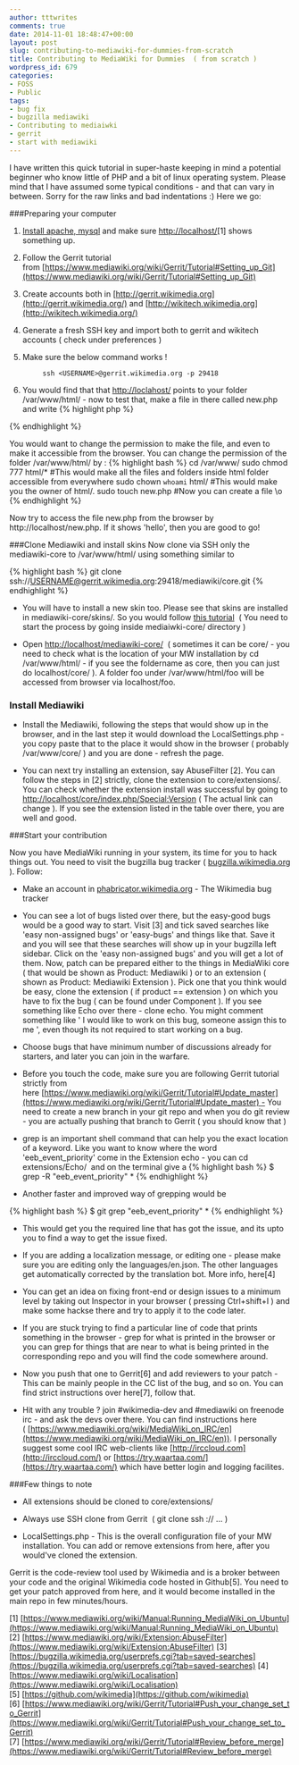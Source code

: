 ```yaml
---
author: tttwrites
comments: true
date: 2014-11-01 18:48:47+00:00
layout: post
slug: contributing-to-mediawiki-for-dummies-from-scratch
title: Contributing to MediaWiki for Dummies  ( from scratch )
wordpress_id: 679
categories:
- FOSS
- Public
tags:
- bug fix
- bugzilla mediawiki
- Contributing to mediaiwki
- gerrit
- start with mediawiki
---
```


I have written this quick tutorial in super-haste keeping in mind a potential beginner who know little of PHP and a bit of linux operating system. Please mind that I have assumed some typical conditions - and that can vary in between. Sorry for the raw links and bad indentations :)
Here we go:

###Preparing your computer

1. [Install apache, mysql](https://www.mediawiki.org/wiki/Manual:Running_MediaWiki_on_Ubuntu) and make sure [http://localhost/](http://localhost/)[1] shows something up.

2. Follow the Gerrit tutorial from [https://www.mediawiki.org/wiki/Gerrit/Tutorial#Setting_up_Git](https://www.mediawiki.org/wiki/Gerrit/Tutorial#Setting_up_Git)

3. Create accounts both in [http://gerrit.wikimedia.org](http://gerrit.wikimedia.org/) and [http://wikitech.wikimedia.org](http://wikitech.wikimedia.org/)

4. Generate a fresh SSH key and import both to gerrit and wikitech accounts ( check under preferences )

5. Make sure the below command works !
	
			ssh <USERNAME>@gerrit.wikimedia.org -p 29418

6. You would find that that [http://loclahost/](http://loclahost/) points to your folder /var/www/html/ - now to test that, make a file in there called new.php and write
{% highlight php %}
<?php 
	echo "Hello World";
?>
{% endhighlight %}

You would want to change the permission to make the file, and even to make it accessible from the browser. You can change the permission of the folder /var/www/html/ by :
{% highlight bash %}
cd /var/www/
sudo chmod 777 html/*    #This would make all the files and folders inside html folder accessible from everywhere 
sudo chown `whoami` html/  #This would make you the owner of html/. 
sudo touch new.php #Now you can create a file \o
{% endhighlight %}

Now try to access the file new.php from the browser by http://localhost/new.php. If it shows 'hello', then you are good to go! 

###Clone Mediawiki and install skins 
Now clone via SSH only the mediawiki-core to /var/www/html/ using something similar to

{% highlight bash %}
	git clone ssh://USERNAME@gerrit.wikimedia.org:29418/mediawiki/core.git
{% endhighlight %}

* You will have to install a new skin too. Please see that skins are installed in mediawiki-core/skins/. So you would follow [this tutorial](https://www.mediawiki.org/wiki/Download_from_Git#Using_Git_to_download_MediaWiki_skins)  ( You need to start the process by going inside mediaiwki-core/ directory )

	
* Open [http://localhost/mediawiki-core/](http://localhost/mediawiki-core/)  ( sometimes it can be core/ - you need to check what is the location of your MW installation by cd /var/www/html/ - if you see the foldername as core, then you can just do localhost/core/ ). A folder foo under /var/www/html/foo will be accessed from browser via localhost/foo.

### Install Mediawiki	

* Install the Mediawiki, following the steps that would show up in the browser, and in the last step it would download the LocalSettings.php - you copy paste that to the place it would show in the browser ( probably /var/www/core/ ) and you are done - refresh the page.

	
* You can next try installing an extension, say AbuseFilter [2]. You can follow the steps in [2] strictly, clone the extension to core/extensions/. You can check whether the extension install was successful by going to [http://localhost/core/index.php/Special:Version](http://localhost/core/index.php/Special:Version) ( The actual link can change ). If you see the extension listed in the table over there, you are well and good.



###Start your contribution

Now you have MediaWiki running in your system, its time for you to hack things out. You need to visit the bugzilla bug tracker ( [bugzilla.wikimedia.org](http://bugzilla.wikimedia.org/) ). Follow:

* Make an account in [phabricator.wikimedia.org](http://phabricator.wikimedia.org) - The Wikimedia bug tracker 
	
* You can see a lot of bugs listed over there, but the easy-good bugs would be a good way to start. Visit [3] and tick saved searches like 'easy non-assigned bugs' or 'easy-bugs' and things like that. Save it and you will see that these searches will show up in your bugzilla left sidebar. Click on the 'easy non-assigned bugs' and you will get a lot of them. Now, patch can be prepared either to the things in MediaWiki core ( that would be shown as Product: Mediawiki ) or to an extension ( shown as Product: Mediawiki Extension ). Pick one that you think would be easy, clone the extension ( if product == extension ) on which you have to fix the bug ( can be found under Component ). If you see something like Echo over there - clone echo. You might comment something like ' I would like to work on this bug, someone assign this to me ', even though its not required to start working on a bug.

	
* Choose bugs that have minimum number of discussions already for starters, and later you can join in the warfare.

* Before you touch the code, make sure you are following Gerrit tutorial strictly from here [https://www.mediawiki.org/wiki/Gerrit/Tutorial#Update_master](https://www.mediawiki.org/wiki/Gerrit/Tutorial#Update_master) - You need to create a new branch in your git repo and when you do git review - you are actually pushing that branch to Gerrit ( you should know that )

	
* grep is an important shell command that can help you the exact location of a keyword. Like you want to know where the word 'eeb_event_priority' come in the Extension echo - you can cd extensions/Echo/  and on the terminal give a
{% highlight bash %}
	$ grep -R "eeb_event_priority" *
{% endhighlight %}

* Another faster and improved way of grepping would be

{% highlight bash %}
	$ git grep "eeb_event_priority" *
{% endhighlight %}

	
* This would get you the required line that has got the issue, and its upto you to find a way to get the issue fixed.


* If you are adding a localization message, or editing one - please make sure you are editing only the languages/en.json. The other languages get automatically corrected by the translation bot. More info, here[4]


* You can get an idea on fixing front-end or design issues to a minimum level by taking out Inspector in your browser ( pressing Ctrl+shift+I ) and make some hackse there and try to apply it to the code later.


* If you are stuck trying to find a particular line of code that prints something in the browser - grep for what is printed in the browser or you can grep for things that are near to what is being printed in the corresponding repo and you will find the code somewhere around.



* Now you push that one to Gerrit[6] and add reviewers to your patch - This can be mainly people in the CC list of the bug, and so on. You can find strict instructions over here[7], follow that.

	
* Hit with any trouble ? join #wikimedia-dev and #mediawiki on freenode irc - and ask the devs over there. You can find instructions here ( [https://www.mediawiki.org/wiki/MediaWiki_on_IRC/en](https://www.mediawiki.org/wiki/MediaWiki_on_IRC/en)). I personally suggest some cool IRC web-clients like [http://irccloud.com](http://irccloud.com/) or [https://try.waartaa.com/](https://try.waartaa.com/) which have better login and logging facilites.

###Few things to note

* All extensions should be cloned to core/extensions/


* Always use SSH clone from Gerrit  ( git clone ssh :// ... )


* LocalSettings.php - This is the overall configuration file of your MW installation. You can add or remove extensions from here, after you would've cloned the extension.


 Gerrit is the code-review tool used by Wikimedia and is a broker between your code and the original Wikimedia code hosted in Github[5]. You need to get your patch approved from here, and it would become installed in the main repo in few minutes/hours.


[1] [https://www.mediawiki.org/wiki/Manual:Running_MediaWiki_on_Ubuntu](https://www.mediawiki.org/wiki/Manual:Running_MediaWiki_on_Ubuntu)
[2] [https://www.mediawiki.org/wiki/Extension:AbuseFilter](https://www.mediawiki.org/wiki/Extension:AbuseFilter)
[3] [https://bugzilla.wikimedia.org/userprefs.cgi?tab=saved-searches](https://bugzilla.wikimedia.org/userprefs.cgi?tab=saved-searches)
[4] [https://www.mediawiki.org/wiki/Localisation](https://www.mediawiki.org/wiki/Localisation)
[5] [https://github.com/wikimedia](https://github.com/wikimedia)
[6] [https://www.mediawiki.org/wiki/Gerrit/Tutorial#Push_your_change_set_to_Gerrit](https://www.mediawiki.org/wiki/Gerrit/Tutorial#Push_your_change_set_to_Gerrit)
[7] [https://www.mediawiki.org/wiki/Gerrit/Tutorial#Review_before_merge](https://www.mediawiki.org/wiki/Gerrit/Tutorial#Review_before_merge)



